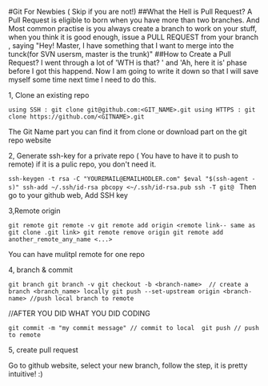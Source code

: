 #Git For Newbies ( Skip if you are not!)
##What the Hell is Pull Request?
A Pull Request is eligible to born when you have more than two branches. 
And Most common practise is you always create a branch to work on your stuff, when you think it is good enough, issue a PULL REQUEST from your branch , saying "Hey! Master, I have something that I want to merge into the tunck(for SVN usersm, master is the trunk)"
##How to Create a Pull Request?
I went through a lot of 'WTH is that? ' and 'Ah, here it is' phase before I got this happend. Now I am going to write it down so that I will save myself some time next time I need to do this. 

1, Clone an existing repo

`
using SSH : git clone git@github.com:<GIT_NAME>.git
using HTTPS : git clone https://github.com/<GITNAME>.git
`

The Git Name part you can find it from clone or download part on the git repo website


2, Generate ssh-key for a private repo ( You have to have it to push to remote) 
if it is a pulic repo, you don't need it.


`ssh-keygen -t rsa -C "YOUREMAIL@EMAILHODLER.com"
 $eval "$(ssh-agent -s)"
 ssh-add ~/.ssh/id-rsa
 pbcopy <~/.ssh/id-rsa.pub
 ssh -T git@
 `
 Then go to your github web, Add SSH key


 3,Remote origin
 
 `
 git remote
 git remote -v
 git remote add origin <remote link-- same as git clone .git link>
 git remote remove origin
 git remote add another_remote_any_name <...>
 ` 

 You can have mulitpl remote for one repo

 4, branch & commit


 `
 git branch
 git branch -v
 git checkout -b <branch-name>  // create a branch <branch_name> locally
 git push --set-upstream origin <branch-name> //push local branch to remote
 `

 //AFTER YOU DID WHAT YOU DID CODING

 `
 git commit -m "my commit message" // commit to local 
 git push // push to remote
 `

 5, create pull request

 
 Go to github website, select your new branch, follow the step, it is pretty intuitive! :)